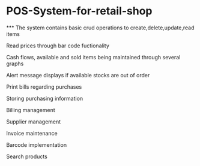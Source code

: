 # POS-System-for-retail-shop

*** The system contains basic crud operations to create,delete,update,read items

Read prices through bar code fuctionality

Cash flows, available and sold items being maintained through several graphs 

Alert message displays if available stocks are out of order

Print bills regarding purchases

Storing purchasing information

Billing management

Supplier management

Invoice maintenance

Barcode implementation

Search products







